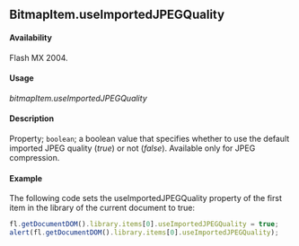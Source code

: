 ## BitmapItem.useImportedJPEGQuality

#### Availability

Flash MX 2004.

#### Usage

*bitmapItem.useImportedJPEGQuality*

#### Description

Property; `boolean`; a boolean value that specifies whether to use the default imported JPEG quality (*true*) or not (*false*). Available only for JPEG compression.

#### Example

The following code sets the useImportedJPEGQuality property of the first item in the library of the current document to true:

```javascript
fl.getDocumentDOM().library.items[0].useImportedJPEGQuality = true;
alert(fl.getDocumentDOM().library.items[0].useImportedJPEGQuality);
```
